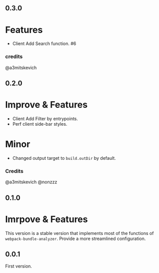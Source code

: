## 0.3.0

# Features

- Client Add Search function. #6

### credits

@a3mitskevich

## 0.2.0

# Improve & Features

- Client Add Filter by entrypoints.
- Perf client side-bar styles.

# Minor

- Changed output target to `build.outDir` by default.

### Credits

@a3mitskevich @nonzzz

## 0.1.0

# Imrpove & Features

This version is a stable version that implements most of the functions of `webpack-bundle-analyzer`.
Provide a more streamlined configuration.

## 0.0.1

First version.
